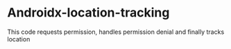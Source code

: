 # Androidx-location-tracking
This code requests permission, handles permission denial and finally tracks location

